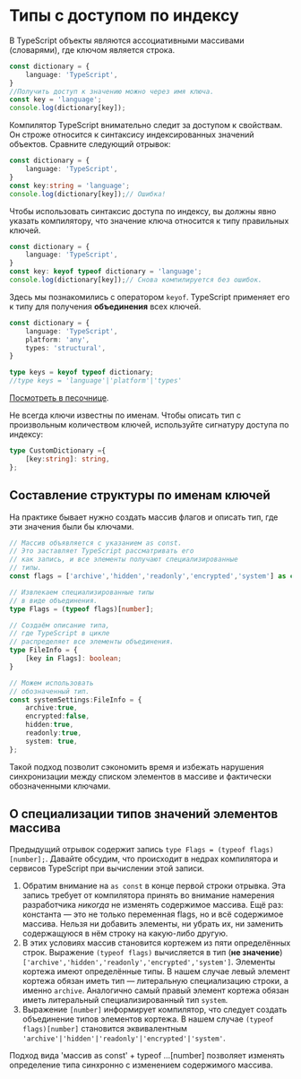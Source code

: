# Типы с доступом по индексу

В TypeScript объекты являются ассоциативными массивами (словарями), где ключом является строка.

```ts
const dictionary = {
    language: 'TypeScript',
}
//Получить доступ к значению можно через имя ключа.
const key = 'language';
console.log(dictionary[key]);
```

Компилятор TypeScript внимательно следит за доступом к свойствам. Он строже относится к синтаксису индексированных значений объектов. Сравните следующий отрывок:

```ts
const dictionary = {
    language: 'TypeScript',    
}
const key:string = 'language';
console.log(dictionary[key]);// Ошибка!
```

Чтобы использовать синтаксис доступа по индексу, вы должны явно указать компилятору, что значение ключа относится к типу правильных ключей.

```ts
const dictionary = {
    language: 'TypeScript',    
}
const key: keyof typeof dictionary = 'language';
console.log(dictionary[key]);// Снова компилируется без ошибок.
```

Здесь мы познакомились с оператором `keyof`. TypeScript применяет его к типу для получения **объединения** всех ключей.

```ts
const dictionary = {
    language: 'TypeScript',
    platform: 'any',
    types: 'structural',    
}

type keys = keyof typeof dictionary;
//type keys = 'language'|'platform'|'types'
```

[Посмотреть в песочнице](https://www.typescriptlang.org/play?ssl=8&ssc=44&pln=1&pc=1#code/MYewdgzgLgBAJgS2FB4CGAnAnjAvDAbwCgZSYAbNMAcwFc1qBTALhgHIAVLAB0YGVgGBNyhsANCTLdKUAGYgMAW1ZsqWcZNJQejCCugZayWhjTlxZGEQC+RItt4wA1oywQ8z1yFkwHjb-BIKOjYANxEAPQRfp5uHmyUNPRMbAA+bNJocgqKaWx+EGxAA).

Не всегда ключи известны по именам. Чтобы описать тип с произвольным количеством ключей, используйте сигнатуру доступа по индексу:

```ts
type CustomDictionary ={
    [key:string]: string,
};
```

## Составление структуры по именам ключей

На практике бывает нужно создать массив флагов и описать тип, где эти значения были бы ключами.

```ts
// Массив объявляется с указанием as const. 
// Это заставляет TypeScript рассматривать его 
// как запись, и все элементы получают специализированные
// типы.
const flags = ['archive','hidden','readonly','encrypted','system'] as const;

// Извлекаем специализированные типы 
// в виде объединения. 
type Flags = (typeof flags)[number];

// Создаём описание типа,
// где TypeScript в цикле 
// распределяет все элементы объединения.
type FileInfo = {
    [key in Flags]: boolean;
}

// Можем использовать 
// обозначенный тип.
const systemSettings:FileInfo = {
    archive:true,
    encrypted:false,
    hidden:true,
    readonly:true,
    system: true,
};
```

Такой подход позволит сэкономить время и избежать нарушения синхронизации между списком элементов в массиве и фактически обозначенными ключами.

## О специализации типов значений элементов массива

Предыдущий отрывок содержит запись `type Flags = (typeof flags)[number];`. Давайте обсудим, что происходит в недрах компилятора и сервисов TypeScript при вычислении этой записи.

1. Обратим внимание на `as const` в конце первой строки отрывка. Эта запись требует от компилятора принять во внимание намерения разработчика _никогда_ не изменять содержимое массива. Ещё раз: константа — это не только переменная flags, но и всё содержимое массива. Нельзя ни добавить элементы, ни убрать их, ни заменить содержащуюся в нём строку на какую-либо другую.
2. В этих условиях массив становится кортежем из пяти определённых строк. Выражение `(typeof flags)` вычисляется в тип (**не значение**) `['archive','hidden','readonly','encrypted','system']`. Элементы кортежа имеют определённые типы. В нашем случае левый элемент кортежа обязан иметь тип — литеральную специализацию строки, а именно `archive`. Аналогично самый правый элемент кортежа обязан иметь литеральный специализированный тип `system`.
3. Выражение `[number]` информирует компилятор, что следует создать объединение типов элементов кортежа. В нашем случае `(typeof flags)[number]` становится эквивалентным `'archive'|'hidden'|'readonly'|'encrypted'|'system'`.

Подход вида 'массив as const' + typeof ...\[number\] позволяет изменять определение типа синхронно с изменением содержимого массива.
